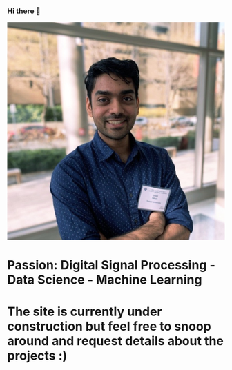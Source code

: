 ### Hi there 👋
![Profile Pic](https://github.com/Wiinvin/Wiinvin/blob/main/docs/assets/images/1712083718457.jpeg)
# Passion: Digital Signal Processing - Data Science - Machine Learning
# The site is currently under construction but feel free to snoop around and request details about the projects :)
